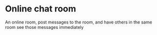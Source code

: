 # Online chat room
An online room, post messages to the room, and have others in the same room see those messages immediately